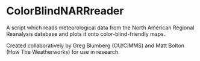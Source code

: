 # ColorBlindNARRreader

A script which reads meteorological data from the North American Regional Reanalysis database and plots it onto color-blind-friendly maps.

Created collaboratively by Greg Blumberg (OU/CIMMS) and Matt Bolton (How The Weatherworks) for use in research. 
